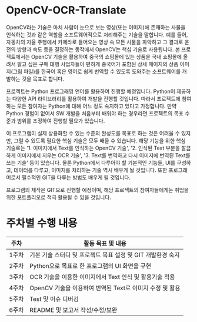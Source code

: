 # OpenCV-OCR-Translate

OpenCV라는 기술은 마치 사람이 눈으로 보는 영상(또는 이미지)에 존재하는 사물을 인식하는 것과 같은 역할을 소프트웨어적으로 처리해주는 기술을 말합니다. 예를 들어, 자동차의 자율 주행에서 카메라로 들어오는 영상 속 모든 사물을 파악하고 그 결과로 운전의 방향과 속도 등을 결정하는 동작에서 OpenCV는 핵심 기술로 사용됩니다. 본 프로젝트에서는 OpenCV 기술을 활용하여 중국의 쇼핑몰에 있는 상품을 국내 쇼핑몰에 올려서 팔고 싶은 구매 대행 사업자들이 편하게 중국어가 포함된 상세 페이지의 상품 이미지(그림 파일)를 한국어 혹은 영어로 쉽게 번역할 수 있도록 도와주는 소프트웨어를 개발하는 것을 목표로 합니다.

프로젝트는 Python 프로그래밍 언어를 활용하여 진행할 예정입니다. Python이 제공하는 다양한 API 라이브러리를 활용하여 개발을 진행할 것입니다. 따라서 프로젝트에 참여하는 모든 참여자는 Python에 대해 어느 정도 숙지하고 있다고 가정합니다. 만약 Python 경험이 없어서 SW 개발을 처음부터 배워야 하는 경우라면 프로젝트의 목표 수준과 범위를 조정하여 진행할 필요가 있습니다.

이 프로그램이 실제 상용화할 수 있는 수준의 완성도를 목표로 하는 것은 어려울 수 있지만, 그럴 수 있도록 필요한 핵심 기술은 모두 배울 수 있습니다. 해당 기능을 위한 핵심 기술로는 '1. 이미지에서 Text를 인식하는 OpenCV 기술', '2. 인식된 Text 부분을 깔끔하게 이미지에서 지우는 OCR 기술', '3. Text를 번역하고 다시 이미지에 번역된 Text를 쓰는 기술' 등이 있습니다. 물론 Python에서 다루어야 할 기본적인 기능들, UI를 구성하고, 데이터를 다루고, 이미지를 처리하는 기술 역시 배우게 될 것입니다. 또한 프로그래머로서 필수적인 GIT을 다루는 방법도 배우게 될 것입니다.

프로그램의 제작은 GIT으로 진행할 예정이며, 해당 프로젝트의 참여자들에게는 취업을 위한 포트폴리오로 적극 활용될 수 있을 것입니다.

# 주차별 수행 내용

| 주차    | 활동 목표 및 내용                                                  |
| ------- | ------------------------------------------------------------------ |
| 1주차   | 기본 기술 스터디 및 프로젝트 목표 설정 및 GIT 개발환경 숙지       |
| 2주차   | Python으로 목표로 한 프로그램의 UI 화면을 구현                     |
| 3주차   | OCR 기술을 이용한 이미지에서 Text 인식 및 활용기술 적용            |
| 4주차   | OpenCV 기술을 이용하여 번역된 Text로 이미지 수정 및 활용           |
| 5주차   | Test 및 이슈 디버깅                                                |
| 6주차   | README 및 보고서 작성/수정/보완                                    |
